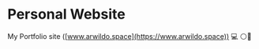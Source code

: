 # Personal Website
My Portfolio site ([www.arwildo.space](https://www.arwildo.space)) :computer: :white_circle::large_blue_circle:
